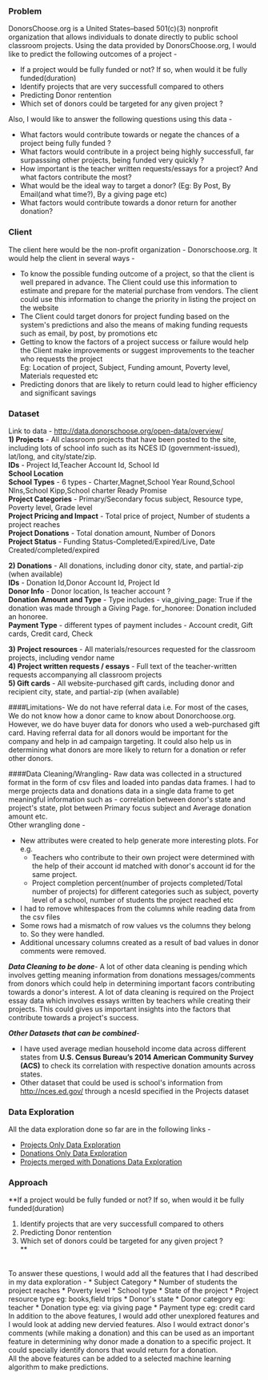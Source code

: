 ### Problem
DonorsChoose.org is a United States–based 501(c)(3) nonprofit organization that allows individuals to donate directly to public school 
classroom projects. Using the data provided by DonorsChoose.org, I would like to predict the following outcomes of a project - <br/>
* If a project would be fully funded or not? If so, when would it be fully funded(duration)<br/>
* Identify projects that are very successfull compared to others<br/>
* Predicting Donor rentention<br/>
* Which set of donors could be targeted for any given project ? <br/>

Also, I would like to answer the following questions using this data -<br/> 
* What factors would contribute towards or negate the chances of a project being fully funded ?<br/>
* What factors would contribute in a project being highly successfull, far surpasssing other projects, being funded very quickly ?<br/>
* How important is the teacher written requests/essays for a project? And what factors contribute the most?<br/>
* What would be the ideal way to target a donor? (Eg: By Post, By Email(and what time?), By a giving page etc)<br/>
* What factors would contribute towards a donor return for another donation?

### Client 
The client here would be the non-profit organization - Donorschoose.org. It would help the client in several ways -<br/> 
* To know the possible funding outcome of a project, so that the client is well prepared in advance. The Client could use this 
information to estimate and prepare for the material purchase from vendors. The client could use this information to change the priority in listing the project on the website <br/>
* The Client could target donors for project funding based on the system's predictions and also the means of making funding requests
such as email, by post, by promotions etc <br/>
* Getting to know the factors of a project success or failure would help the Client make improvements or suggest improvements to 
the teacher who requests the project <br/>
Eg: Location of project, Subject, Funding amount, Poverty level, Materials requested etc<br/>
* Predicting donors that are likely to return could lead to higher efficiency and significant savings<br/>

### Dataset 
Link to data - http://data.donorschoose.org/open-data/overview/<br/>
**1) Projects** - All classroom projects that have been posted to the site, including lots of school info such as its NCES ID 
(government-issued), lat/long, and city/state/zip.<br/>
**IDs** - Project Id,Teacher Account Id, School Id<br/>
**School Location**<br/>
**School Types** - 6 types - Charter,Magnet,School Year Round,School Nlns,School Kipp,School charter Ready Promise<br/>
**Project Categories** - Primary/Secondary focus subject, Resource type, Poverty level, Grade level<br/>
**Project Pricing and Impact** - Total price of project, Number of students a project reaches<br/>
**Project Donations** - Total donation amount, Number of Donors<br/>
**Project Status** - Funding Status-Completed/Expired/Live, Date Created/completed/expired<br/>

**2) Donations** - All donations, including donor city, state, and partial-zip (when available)<br/>
**IDs** - Donation Id,Donor Account Id, Project Id<br/>
**Donor Info** - Donor location, Is teacher account ?<br/>
**Donation Amount and Type** - Type includes - via_giving_page: True if the donation was made through a Giving Page. for_honoree: Donation included an honoree.<br/>
**Payment Type** - different types of payment includes - Account credit, Gift cards, Credit card, Check<br/>

**3) Project resources** - All materials/resources requested for the classroom projects, including vendor name<br/>
**4) Project written requests / essays** - Full text of the teacher-written requests accompanying all classroom projects<br/>
**5) Gift cards** - All website-purchased gift cards, including donor and recipient city, state, and partial-zip (when available)<br/>

####Limitations-
We do not have referral data i.e. For most of the cases, We do not know how a donor came to know about Donorchoose.org. However, we do have buyer data for donors who used a web-purchased gift card. Having referral data for all donors would be important for the company and help in ad campaign targeting. It could also help us in determining what donors are more likely to return for a donation or refer other donors.

####Data Cleaning/Wrangling-
Raw data was collected in a structured format in the form of csv files and loaded into pandas data frames. I had to merge projects data and donations data in a single data frame to get meaningful information such as - correlation between donor's state and project's state, plot between Primary focus subject and Average donation amount etc.<br/>
Other wrangling done - <br/>
* New attributes were created to help generate more interesting plots. For e.g.<br/>
  * Teachers who contribute to their own project were determined with the help of their account id matched with donor's account id for the same project.<br/>
  * Project completion percent(number of projects completed/Total number of projects) for different categories such as subject, poverty level of a school, number of students the project reached etc <br/>
* I had to remove whitespaces from the columns while reading data from the csv files <br/>
* Some rows had a mismatch of row values vs the columns they belong to. So they were handled.<br/>
* Additional uncessary columns created as a result of bad values in donor comments were removed.<br/>

***Data Cleaning to be done***-
A lot of other data cleaning is pending which involves getting meaning information from donations messages/comments from donors which could help in determining important facors contributing towards a donor's interest. A lot of data cleaning is required on the Project essay data which involves essays written by teachers while creating their projects. This could gives us important insights into the factors that contribute towards a project's success.

***Other Datasets that can be combined***-
* I have used average median household income data across different states from **U.S. Census Bureau’s 2014 American Community Survey (ACS)** to check its correlation with respective donation amounts across states.
* Other dataset that could be used is school's information from http://nces.ed.gov/ through a ncesId specified in the Projects dataset

### Data Exploration
All the data exploration done so far are in the following links - <br/>
* [Projects Only Data Exploration](https://github.com/maneeshj/data-science-intensive/blob/master/Donor-Choose-Project/ProjectsOnly_DataExploration.ipynb)<br/>
* [Donations Only Data Exploration](https://github.com/maneeshj/data-science-intensive/blob/master/Donor-Choose-Project/Donations_Only_DataExploration.ipynb)<br/>
* [Projects merged with Donations Data Exploration](https://github.com/maneeshj/data-science-intensive/blob/master/Donor-Choose-Project/Projects_Donations_DataExploration.ipynb)

### Approach
**If a project would be fully funded or not? If so, when would it be fully funded(duration)<br/>
1) Identify projects that are very successfull compared to others<br/>
2) Predicting Donor rentention<br/>
3) Which set of donors could be targeted for any given project ? <br/>**
<br/>
To answer these questions, I would add all the features that I had described in my data exploration -
* Subject Category
* Number of students the project reaches
* Poverty level
* School type
* State of the project
* Project resource type eg: books,field trips
* Donor's state
* Donor category eg: teacher
* Donation type eg: via giving page
* Payment type eg: credit card
<br/>In addition to the above features, I would add other unexplored features and I would look at adding new dervied features. Also I would extract donor's comments (while making a donation) and this can be used as an important feature in determining why donor made a donation to a specific project. It could specially identify donors that would return for a donation.<br/>
All the above features can be added to a selected machine learning algorithm to make predictions.
